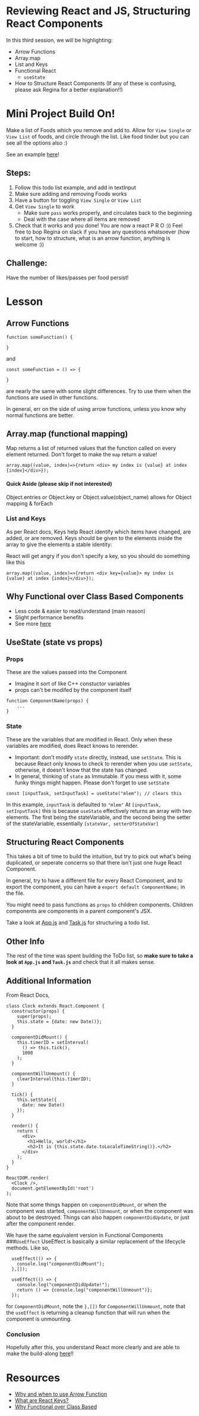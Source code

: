 # Reviewing React and JS, Structuring React Components
In this third session, we will be highlighting:
- Arrow Functions
- Array.map
- List and Keys
- Functional React
    - `useState`
- How to Structure React Components
(If any of these is confusing, please ask Regina for a better explanation!!)

# Mini Project Build On!
Make a list of Foods which you remove and add to. Allow for `View Single` or `View List` of foods, and circle through the list. Like food tinder but you can see all the options also :)

See an example [here](https://teach-la-react-training-s21.netlify.app/3)!

## Steps:
1. Follow this todo list example, and add in textInput
2. Make sure adding and removing Foods works
3. Have a button for toggling `View Single` or `View List`
4. Get `View Single` to work
    - Make sure `pass` works properly, and circulates back to the beginning
    - Deal with the case where all items are removed
5. Check that it works and you done! You are now a react P R O :)) 
Feel free to bop Regina on slack if you have any questions whatsoever (how to start, how to structure, what is an arrow function, anything is welcome :))

## Challenge:
Have the number of likes/passes per food persist!

# Lesson
## Arrow Functions
```
function someFunction() {

}
``` 
and 
``` 
const someFunction = () => {

}
```
are nearly the same with some slight differences. Try to use them when the functions are used in other functions.

In general, err on the side of using arrow functions, unless you know why normal functions are better.

## Array.map (functional mapping)
Map returns a list of returned values that the function called on every element returned.
Don't forget to make the `map` return a value!
```
array.map((value, index)=>{return <div> my index is {value} at index {index}</div>});
```

#### Quick Aside (please skip if not interested)
Object.entries or Object.key or Object.value(object_name) allows for Object mapping & forEach

### List and Keys
As per React docs,
Keys help React identify which items have changed, are added, or are removed. Keys should be given to the elements inside the array to give the elements a stable identity:

React will get angry if you don't specify a key, so you should do something like this
```
array.map((value, index)=>{return <div key={value}> my index is {value} at index {index}</div>});
```
## Why Functional over Class Based Components
- Less code & easier to read/understand (main reason)
- Slight performance benefits
- See more [here](https://reactjs.org/docs/hooks-intro.html#motivation)

## UseState (state vs props)
### Props
These are the values passed into the Component
- Imagine it sort of like C++ constuctor variables
- props can't be modifed by the component itself
```
function ComponentName(props) {
    ...
}
```

### State
These are the variables that are modified in React. Only when these variables are modified, does React knows to rerender.
- Important: don't modify `state` directly, instead, use `setState`. This is because React only knows to check to rerender when you use `setState`, otherwise, it doesn't know that the state has changed.
- In general, thinking of `state` as Immutable. If you mess with it, some funky things might happen. Please don't forget to use `setState`
```
const [inputTask, setInputTask] = useState("mlem"); // clears this
```

In this example, `inputTask` is defaulted to `"mlem"`
At `[inputTask, setInputTask]` this is because `useState` effectively returns an array with two elements. The first being the stateVariable, and the second being the setter of the stateVariable, essentially `[stateVar, setterOfStateVar]`

## Structuring React Components
This takes a bit of time to build the intuition, but try to pick out what's being duplicated, or seperate concerns so that there isn't just one huge React Component. 

In general, try to have a different file for every React Component, and to export the component, you can have a `export default ComponentName;` in the file.

You might need to pass functions as `props` to children components. Children components are components in a parent component's JSX. 

Take a look at [App.js](https://github.com/uclaacm/teach-la-dev-training-s21/blob/main/react%2Bmisc/3_review_react%2Breact_structure/todo-list/src/App.js) and [Task.js](https://github.com/uclaacm/teach-la-dev-training-s21/blob/main/react%2Bmisc/3_review_react%2Breact_structure/todo-list/src/Task.js) for structuring a todo list.

## Other Info
The rest of the time was spent building the ToDo list, so <b>make sure to take a look at `App.js` and `Task.js`</b> and check that it all makes sense. 

## Additional Information
From React Docs,
```
class Clock extends React.Component {
  constructor(props) {
    super(props);
    this.state = {date: new Date()};
  }

  componentDidMount() {
    this.timerID = setInterval(
      () => this.tick(),
      1000
    );
  }

  componentWillUnmount() {
    clearInterval(this.timerID);
  }

  tick() {
    this.setState({
      date: new Date()
    });
  }

  render() {
    return (
      <div>
        <h1>Hello, world!</h1>
        <h2>It is {this.state.date.toLocaleTimeString()}.</h2>
      </div>
    );
  }
}

ReactDOM.render(
  <Clock />,
  document.getElementById('root')
);
```
Note that some things happen on `componentDidMount`, or when the component was started, `componentWillUnmount`, or when the component was about to be destroyed. Things can also happen `componentDidUpdate`, or just after the component render. 

We have the same equivalent version in Functional Components
###`UseEffect` 
UseEffect is basically a similar replacement of the lifecycle methods. Like so,
```
  useEffect(() => {
    console.log("componentDidMount");
  },[]);

  useEffect(() => {
    console.log("componentDidUpdate!");
    return () => {console.log("componentWillUnmount")};
  });
```
for `ComponentDidMount`, note the `},[])`
for `ComponentWillUnmount`, note that the `useEffect` is returning a cleanup function that will run when the component is unmounting.

### Conclusion
Hopefully after this, you understand React more clearly and are able to make the build-along [here](https://github.com/uclaacm/teach-la-dev-training-s21/tree/main/react%2Bmisc/3_review_react%2Breact_structure#mini-project-build-on)!! 

# Resources 
- [Why and when to use Arrow Function](https://www.freecodecamp.org/news/when-and-why-you-should-use-es6-arrow-functions-and-when-you-shouldnt-3d851d7f0b26/)
- [What are React Keys?](https://reactjs.org/docs/lists-and-keys.html#keys)
- [Why Functional over Class Based](https://reactjs.org/docs/hooks-intro.html#motivation)
